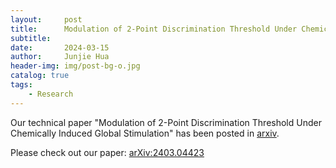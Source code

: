 ```yaml
---
layout:     post
title:      Modulation of 2-Point Discrimination Threshold Under Chemically Induced Global Stimulation
subtitle:    
date:       2024-03-15
author:     Junjie Hua
header-img: img/post-bg-o.jpg
catalog: true
tags:
    - Research
---
```


Our technical paper "Modulation of 2-Point Discrimination Threshold Under Chemically Induced Global Stimulation" has been posted in [arxiv](https://arxiv.org/abs/2403.04423).

Please check out our paper: [arXiv:2403.04423](arXiv:2403.04423)





